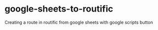 # google-sheets-to-routific
Creating a route in routific from google sheets with google scripts button
